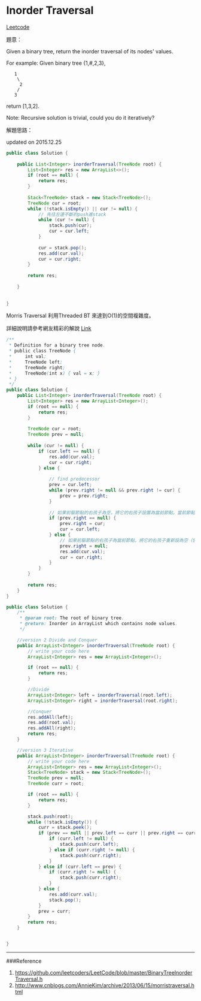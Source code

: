 # Inorder Traversal

[Leetcode](https://leetcode.com/problems/binary-tree-inorder-traversal/)

題意：

Given a binary tree, return the inorder traversal of its nodes' values.

For example:
Given binary tree {1,#,2,3},
```
   1
    \
     2
    /
   3
   ```
return [1,3,2].

Note: Recursive solution is trivial, could you do it iteratively?

解題思路：



updated on 2015.12.25

```java
public class Solution {
    
    public List<Integer> inorderTraversal(TreeNode root) {
        List<Integer> res = new ArrayList<>();
        if (root == null) {
            return res;
        }
        
        Stack<TreeNode> stack = new Stack<TreeNode>();
        TreeNode cur = root;
        while (!stack.isEmpty() || cur != null) {
            // 先往左邊不斷的push進stack
            while (cur != null) {
                stack.push(cur);
                cur = cur.left;
            }
            
            cur = stack.pop();
            res.add(cur.val);
            cur = cur.right;
        }
        
        return res;
        
    }
    
    
}
```

Morris Traversal 利用Threaded BT 來達到O(1)的空間複雜度。

詳細說明請參考網友精彩的解說 [Link](http://www.cnblogs.com/AnnieKim/archive/2013/06/15/morristraversal.html)

```java
/**
 * Definition for a binary tree node.
 * public class TreeNode {
 *     int val;
 *     TreeNode left;
 *     TreeNode right;
 *     TreeNode(int x) { val = x; }
 * }
 */
public class Solution {
    public List<Integer> inorderTraversal(TreeNode root) {
        List<Integer> res = new ArrayList<Integer>();
        if (root == null) {
            return res;
        }
        
        TreeNode cur = root;
        TreeNode prev = null;
        
        while (cur != null) {
            if (cur.left == null) {
                res.add(cur.val);
                cur = cur.right;
            } else {
                
                // find predecessor
                prev = cur.left;
                while (prev.right != null && prev.right != cur) {
                    prev = prev.right;
                }
                
                // 如果前驅節點的右孩子為空，將它的右孩子設置為當前節點。當前節點更新為當前節點的左孩子。
                if (prev.right == null) {
                    prev.right = cur;
                    cur = cur.left;
                } else {
                    // 如果前驅節點的右孩子為當前節點，將它的右孩子重新設為空（恢復樹的形狀）。輸出當前節點。當前節點更新為當前節點的右孩子。
                    prev.right = null;
                    res.add(cur.val);
                    cur = cur.right;
                }
            }
        }
        
        return res;
    }
}
```

```java
public class Solution {
    /**
     * @param root: The root of binary tree.
     * @return: Inorder in ArrayList which contains node values.
     */

    //version 2 Divide and Conquer
    public ArrayList<Integer> inorderTraversal(TreeNode root) {
        // write your code here
        ArrayList<Integer> res = new ArrayList<Integer>();

        if (root == null) {
            return res;
        }

        //Divide
        ArrayList<Integer> left = inorderTraversal(root.left);
        ArrayList<Integer> right = inorderTraversal(root.right);

        //Conquer
        res.addAll(left);
        res.add(root.val);
        res.addAll(right);
        return res;
    }

    //version 3 Iterative
    public ArrayList<Integer> inorderTraversal(TreeNode root) {
        // write your code here
        ArrayList<Integer> res = new ArrayList<Integer>();
        Stack<TreeNode> stack = new Stack<TreeNode>();
        TreeNode prev = null;
        TreeNode curr = root;

        if (root == null) {
            return res;
        }

        stack.push(root);
        while (!stack.isEmpty()) {
            curr = stack.peek();
            if (prev == null || prev.left == curr || prev.right == curr) {
                if (curr.left != null) {
                    stack.push(curr.left);
                } else if (curr.right != null) {
                    stack.push(curr.right);
                }
            } else if (curr.left == prev) {
                if (curr.right != null) {
                    stack.push(curr.right);
                }
            } else {
                res.add(curr.val);
                stack.pop();
            }
            prev = curr;
        }
        return res;
    }


}
```


---
###Reference
1. https://github.com/leetcoders/LeetCode/blob/master/BinaryTreeInorderTraversal.h
2. http://www.cnblogs.com/AnnieKim/archive/2013/06/15/morristraversal.html